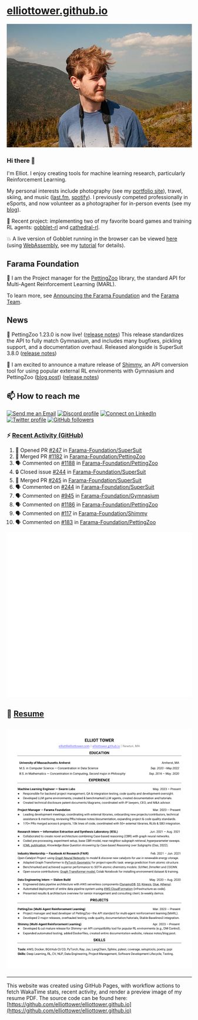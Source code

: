 # [elliottower.github.io](https://github.com/elliottower/elliottower.github.io)

[![A wild Elliot on Mt Washington](https://raw.githubusercontent.com/elliottower/elliottower.github.io/main/src/jpg/DSCF7539-600px.jpg?raw=true)](https://raw.githubusercontent.com/elliottower/elliottower.github.io/main/src/jpg/DSCF7539.jpg?raw=true)

### Hi there 👋

I'm Elliot. I enjoy creating tools for machine learning research, particularly Reinforcement Learning.

My personal interests include photography (see my [portfolio site](https://www.elliottower.com/)), travel, skiing, and music ([last.fm](https://www.last.fm/user/ajsdlfkwer), [spotify](https://open.spotify.com/user/12132818380)). I previously competed professionally in eSports, and now volunteer as a photographer for in-person events (see my [blog](https://www.elliottower.com/stories/?category=events)).

🤖 Recent project: implementing two of my favorite board games and training RL agents: [gobblet-rl](https://github.com/elliottower/gobblet-rl) and [cathedral-rl](https://github.com/elliottower/cathedral-rl). 

💥 A live version of Gobblet running in the browser can be viewed [here](https://elliottower.github.io/gobblet-rl/) (using [WebAssembly](https://webassembly.org/), see my [tutorial](https://github.com/elliottower/gobblet-rl/blob/main/tutorials/WebAssembly/web_assembly.md) for details).

## Farama Foundation

🚀 I am the Project manager for the [PettingZoo](https://github.com/Farama-Foundation/PettingZoo) library, the standard API for Multi-Agent Reinforcement Learning (MARL). 

To learn more, see [Announcing the Farama Foundation](https://farama.org/Announcing-The-Farama-Foundation) and the [Farama Team](https://farama.org/team).

## News

🎉 PettingZoo 1.23.0 is now live! ([release notes](https://github.com/Farama-Foundation/PettingZoo/releases/tag/1.23.0)) This release standardizes the API to fully match Gymnasium, and includes many bugfixes, pickling support, and a documentation overhaul. Released alongside is SuperSuit 3.8.0 ([release notes](https://github.com/Farama-Foundation/SuperSuit/releases/tag/3.8.0)) 

<!-- ![GitHub Release Date](https://img.shields.io/github/release-date/Farama-Foundation/PettingZoo) -->

🎉 I am excited to announce a mature release of [Shimmy](https://github.com/Farama-Foundation/Shimmy), an API conversion tool for using popular external RL environments with Gymnasium and PettingZoo ([blog post](https://farama.org/Announcing-Shimmy)) ([release notes](https://github.com/Farama-Foundation/Shimmy/releases/tag/v1.0.0)) 

## 📫 How to reach me

 [![Send me an Email](https://img.shields.io/badge/email-elliot%40elliottower.com-blue)](mailto:elliot@elliottower.com)
 [![Discord profile](https://img.shields.io/badge/Discord-7289DA?style=flat&logo=discord&logoColor=white)](https://discord.com/users/83091537923145728)
 [![Connect on LinkedIn](https://img.shields.io/badge/--linkedin?label=LinkedIn&logo=LinkedIn&style=social)](https://www.linkedin.com/in/elliot-tower)
 [![Twitter profile](https://img.shields.io/twitter/follow/elliottower?style=social)](https://twitter.com/ElliotTower/)
 [![GitHub followers](https://img.shields.io/github/followers/elliottower?style=social)](https://github.com/elliottower/)

### ⚡ [Recent Activity (GitHub)](https://github.com/elliottower)

<!--START_SECTION:activity-->
1. 💪 Opened PR [#247](https://github.com/Farama-Foundation/SuperSuit/pull/247) in [Farama-Foundation/SuperSuit](https://github.com/Farama-Foundation/SuperSuit)
2. 🎉 Merged PR [#1182](https://github.com/Farama-Foundation/PettingZoo/pull/1182) in [Farama-Foundation/PettingZoo](https://github.com/Farama-Foundation/PettingZoo)
3. 🗣 Commented on [#1188](https://github.com/Farama-Foundation/PettingZoo/issues/1188#issuecomment-1994842894) in [Farama-Foundation/PettingZoo](https://github.com/Farama-Foundation/PettingZoo)
4. 🔒 Closed issue [#244](https://github.com/Farama-Foundation/SuperSuit/issues/244) in [Farama-Foundation/SuperSuit](https://github.com/Farama-Foundation/SuperSuit)
5. 🎉 Merged PR [#245](https://github.com/Farama-Foundation/SuperSuit/pull/245) in [Farama-Foundation/SuperSuit](https://github.com/Farama-Foundation/SuperSuit)
6. 🗣 Commented on [#244](https://github.com/Farama-Foundation/SuperSuit/issues/244#issuecomment-1994830000) in [Farama-Foundation/SuperSuit](https://github.com/Farama-Foundation/SuperSuit)
7. 🗣 Commented on [#945](https://github.com/Farama-Foundation/Gymnasium/pull/945#issuecomment-1994828117) in [Farama-Foundation/Gymnasium](https://github.com/Farama-Foundation/Gymnasium)
8. 🗣 Commented on [#1186](https://github.com/Farama-Foundation/PettingZoo/issues/1186#issuecomment-1994816024) in [Farama-Foundation/PettingZoo](https://github.com/Farama-Foundation/PettingZoo)
9. 🗣 Commented on [#117](https://github.com/Farama-Foundation/Shimmy/pull/117#issuecomment-1994798280) in [Farama-Foundation/Shimmy](https://github.com/Farama-Foundation/Shimmy)
10. 🗣 Commented on [#183](https://github.com/Farama-Foundation/PettingZoo/issues/183#issuecomment-1994792910) in [Farama-Foundation/PettingZoo](https://github.com/Farama-Foundation/PettingZoo)
<!--END_SECTION:activity-->


<picture>
  <a href="https://metrics.lecoq.io/insights?user=elliottower">
   <img src="/github-metrics.svg" alt="Metrics">
  </a>
</picture>

## 📄 [Resume](https://elliottower.github.io/src/pdf/resume.pdf)

<!-- PDF-TO-MARKDOWN:START -->
![Page 1](src/png/page1.png "Page 1")
---
<!-- PDF-TO-MARKDOWN:END -->

----

This website was created using GitHub Pages, with workflow actions to fetch WakaTime stats, recent activity, and render a preview image of my resume PDF. The source code can be found here: [https://github.com/elliottower/elliottower.github.io](https://github.com/elliottower/elliottower.github.io)
